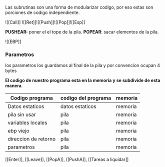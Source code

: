 Las subrutinas son una forma de modularizar codigo, por eso estas son porciones de codigo independiente. 

![[Call]] ![[Ret]]![[Push]]![[Pop]]![[Esp]]


**PUSHEAR:** poner el el tope de la pila.
**POPEAR**: sacar elementos de la pila.

![[EBP]]

### Parametros 
los parametros los guardamos al final de la pila y por convencion ocupan 4 bytes 


**El codigo de nuestro programa esta en la memoria y se subdivide de esta manera**.

| Codigo programa      | codigo del programa | memoria |
| -------------------- | ------------------- | ------- |
| Datos estaticos      | datos estaticos     | memoria |
| pila sin usar        | pila                | memoria |
| variables locales    | pila                | memoria |
| ebp viejo            | pila                | memoria |
| direccion de retorno | pila                | memoria |
| parametros           | pila                | memoria |
[[Enter]], [[Leave]], [[PopA]], [[PushA]], [[Tareas a liquidar]]

